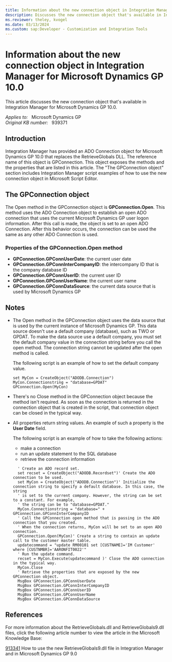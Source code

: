 ```yaml
---
title: Information about the new connection object in Integration Manager for Microsoft Dynamics GP 10.0
description: Discusses the new connection object that's available in Integration Manager for Microsoft Dynamics GP 10.0. This connection object replaces the RetrieveGlobals DLL.
ms.reviewer: theley, kvogel
ms.date: 03/13/2024
ms.custom: sap:Developer - Customization and Integration Tools
---
```

# Information about the new connection object in Integration Manager for Microsoft Dynamics GP 10.0

This article discusses the new connection object that's available in Integration Manager for Microsoft Dynamics GP 10.0.

_Applies to:_ &nbsp; Microsoft Dynamics GP  
_Original KB number:_ &nbsp; 939371

## Introduction

Integration Manager has provided an ADO Connection object for Microsoft Dynamics GP 10.0 that replaces the RetrieveGlobals DLL. The reference name of this object is GPConnection. This object exposes the methods and the properties that are listed in this article. The "The GPConnection object" section includes Integration Manager script examples of how to use the new connection object in Microsoft Script Editor.

## The GPConnection object

The Open method in the GPConnection object is **GPConnection.Open**. This method uses the ADO Connection object to establish an open ADO connection that uses the current Microsoft Dynamics GP user logon information. After this call is made, the object is set to an open ADO Connection. After this behavior occurs, the connection can be used the same as any other ADO Connection is used.

### Properties of the GPConnection.Open method

- **GPConnection.GPConnUserDate**: the current user date
- **GPConnection.GPConnInterCompanyID**: the intercompany ID that is the company database ID
- **GPConnection.GPConnUserID**: the current user ID
- **GPConnection.GPConnUserName**: the current user name
- **GPConnection.GPConnDataSource**: the current data source that is used by Microsoft Dynamics GP

## Notes

- The Open method in the GPConnection object uses the data source that is used by the current instance of Microsoft Dynamics GP. This data source doesn't use a default company (database), such as TWO or GPDAT. To make the data source use a default company, you must set the default company value in the connection string before you call the open method. The connection string cannot be updated after the open method is called.
  
    The following script is an example of how to set the default company value.

    ```console
    set MyCon = CreateObject("ADODB.Connection")
    MyCon.Connectionstring = "database=GPDAT"
    GPConnection.Open(MyCon)
    ```

- There's no Close method in the GPConnection object because the method isn't required. As soon as the connection is returned in the connection object that is created in the script, that connection object can be closed in the typical way.

- All properties return string values. An example of such a property is the **User Date** field.

    The following script is an example of how to take the following actions:
  - make a connection
  - run an update statement to the SQL database
  - retrieve the connection information

  ```console
    ' Create an ADO record set.
    set recset = CreateObject("ADODB.Recordset")' Create the ADO connection to be used.
    set MyCon = CreateObject("ADODB.Connection")' Initialize the connection string to specify a default database. In this case, the string
    ' is set to the current company. However, the string can be set to a constant. For example,
    ' the string can be to "database=GPDAT."
    MyCon.Connectionstring = "database=" + GPConnection.GPConnInterCompanyID
    ' Call the GPConnection open method that is passing in the ADO connection that you created. 
    ' When the connection returns, MyCon will be set to an open ADO connection. 
    GPConnection.Open(MyCon)' Create a string to contain an update call to the customer master table.
    updatecommand = "update RM00101 set [CUSTNAME]='IM Customer' where [CUSTNMBR]='AARONFIT0022'"
    ' Run the update command.
    recset = MyCon.Execute(updatecommand )' Close the ADO connection in the typical way.
    MyCon.Close
    ' Retrieve the properties that are exposed by the new GPConnection object.
    MsgBox GPConnection.GPConnUserDate
    MsgBox GPConnection.GPConnInterCompanyID
    MsgBox GPConnection.GPConnUserID
    MsgBox GPConnection.GPConnUserName
    MsgBox GPConnection.GPConnDataSource
    ```

## References

For more information about the RetrieveGlobals.dll and RetrieveGlobals9.dll files, click the following article number to view the article in the Microsoft Knowledge Base:

[913341](https://support.microsoft.com/help/913341) How to use the new RetrieveGlobals9.dll file in Integration Manager and in Microsoft Dynamics GP 9.0
